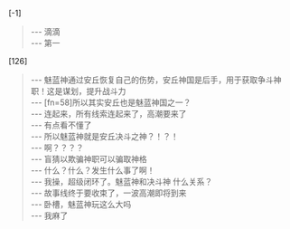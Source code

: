 
[-1] 
>--- 滴滴<br>
>--- 第一<br>

[126] 
>--- 魅蓝神通过安丘恢复自己的伤势，安丘神国是后手，用于获取争斗神职！这是谋划，提升战斗力<br>
>--- [fn=58]所以其实安丘也是魅蓝神国之一？<br>
>--- 连起来，所有线索连起来了，高潮要来了<br>
>--- 有点看不懂了<br>
>--- 所以魅蓝神就是安丘决斗之神？！？！<br>
>--- 啊？？？？<br>
>--- 盲猜以欺骗神职可以骗取神格<br>
>--- 什么？什么？发生什么事了啊！<br>
>--- 我操，超级闭环了。魅蓝神和决斗神 什么关系？<br>
>--- 故事线终于要收束了，一波高潮即将到来<br>
>--- 卧槽，魅蓝神玩这么大吗<br>
>--- 我麻了<br>
